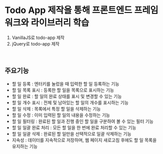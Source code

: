 # Todo App 제작을 통해 프론트엔드 프레임워크와 라이브러리 학습
1. VanillaJS로 todo-app 제작
2. jQuery로 todo-app 제작

</br>

## 주요기능
- 할 일 등록 : 엔터키를 눌렀을 때 입력한 할 일 등록하는 기능
- 할 일 목록 표시 : 등록한 할 일을 목록으로 표시하는 기능
- 할 일 완료 : 할 일의 완료 상태를 표시 및 변경할 수 있는 기능
- 할 일 개수 표시 : 전체 및 남아있는 할 일의 개수를 표시하는 기능
- 할 일 삭제 : 목록에서 특정 할 일을 삭제하는 기능
- 할 일 수정 : 이미 입력된 할 일의 내용을 수정하는 기능
- 할 일 필터링 : 완료된 할 일과 진행 중인 할 일을 구분하여 볼 수 있는 필터 기능
- 할 일 일괄 완료 처리 : 모든 할 일을 한 번에 완료 처리할 수 있는 기능
- 할 일 일괄 삭제 : 완료된 할 일만을 선택적으로 일괄 삭제하는 기능
- 지속성 : 데이터를 지속적으로 저장하며, 웹 페이지 새로고침 후에도 할 일 목록을 유지하는 기능

</br>
